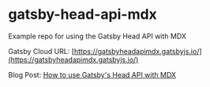 # gatsby-head-api-mdx

Example repo for using the Gatsby Head API with MDX

Gatsby Cloud URL: [https://gatsbyheadapimdx.gatsbyjs.io/](https://gatsbyheadapimdx.gatsbyjs.io/)

Blog Post: [How to use Gatsby's Head API with MDX](https://paulie.dev/posts/2022/07/how-to-use-gatsbys-head-api-with-mdx/)
